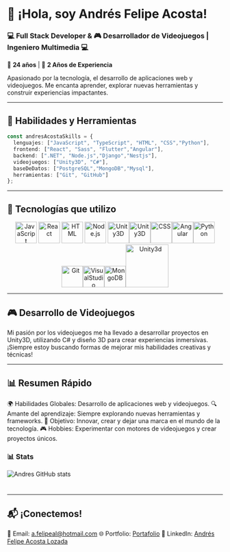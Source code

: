 
# 👋 ¡Hola, soy Andrés Felipe Acosta!

### 💻 Full Stack Developer & 🎮 Desarrollador de Videojuegos | Ingeniero Multimedia 💻 
🌱 **24 años** | 🚀 **2 Años de Experiencia**

Apasionado por la tecnología, el desarrollo de aplicaciones web y videojuegos. Me encanta aprender, explorar nuevas herramientas y construir experiencias impactantes.

---



## 🚀 **Habilidades y Herramientas**

```typescript
const andresAcostaSkills = {
  lenguajes: ["JavaScript", "TypeScript", "HTML", "CSS","Python"],
  frontend: ["React", "Sass", "Flutter","Angular"],
  backend: [".NET", "Node.js","Django","Nestjs"],
  videojuegos: ["Unity3D", "C#"],
  baseDeDatos: ["PostgreSQL","MongoDB","Mysql"],
  herramientas: ["Git", "GitHub"]
};
```
---

## 🌟 **Tecnologías que utilizo**
<div align="center"> <img src="https://media.giphy.com/media/ln7z2eWriiQAllfVcn/giphy.gif" width="50" alt="JavaScript"> <img src="https://media0.giphy.com/media/kdFc8fubgS31b8DsVu/giphy.gif" width="50" alt="React"> <img src="https://media.giphy.com/media/Sr8xDpMwVKOHUWDVRD/giphy.gif" width="50" alt="HTML"> <img src="https://media4.giphy.com/media/eNAsjO55tPbgaor7ma/giphy.gif" width="50" alt="Node.js"> <img src="https://media.giphy.com/media/KzJkzjggfGN5Py6nkT/giphy.gif" width="50" alt="Unity3D"><img src="https://media0.giphy.com/media/XAxylRMCdpbEWUAvr8/giphy.gif" width="50" alt="Unity3D"><img src="https://media1.giphy.com/media/fsEaZldNC8A1PJ3mwp/giphy.gif" width="50" alt="CSS"><img src="https://media2.giphy.com/media/XEDIHHp3i8bVoEdxd7/giphy.gif?cid=6c09b952crnekcysknt0bz2ouu4zmyy5vflnopi8r7wrpz4x&ep=v1_internal_gif_by_id&rid=giphy.gif&ct=s" width="50" alt="Angular"><img src="https://media1.giphy.com/media/LMt9638dO8dftAjtco/giphy.gif?cid=6c09b952n3njkixi8jg7cv10do2qmtqp3sb1mpfwwgyvfn8e&ep=v1_internal_gif_by_id&rid=giphy.gif&ct=s" width="50" alt="Python"><img src="https://media1.giphy.com/media/kH1DBkPNyZPOk0BxrM/giphy.gif?cid=6c09b952wbov6pn7bdydo8t4hk77oov5im83e9hskawxug6f&ep=v1_internal_gif_by_id&rid=giphy.gif&ct=s" width="50" alt="Git"><img src="https://media1.giphy.com/media/IdyAQJVN2kVPNUrojM/giphy.gif" width="50" alt="VisualStudio"><img src="https://media1.giphy.com/media/KGQCBekFKkvLjlcC2g/giphy.gif?cid=6c09b952dd63jk9yxsm5484ohwu4w9gmk8jc7sbpnig6efsz&ep=v1_internal_gif_by_id&rid=giphy.gif&ct=s" width="50" alt="MongoDB"><img src="https://media4.giphy.com/media/AtGNnASz6qgZcxjGnb/giphy.gif" width="100" alt="Unity3d"></div>

---

## 🎮 **Desarrollo de Videojuegos**

Mi pasión por los videojuegos me ha llevado a desarrollar proyectos en Unity3D, utilizando C# y diseño 3D para crear experiencias inmersivas. ¡Siempre estoy buscando formas de mejorar mis habilidades creativas y técnicas!

---
## 📊 **Resumen Rápido**

🌍 Habilidades Globales: Desarrollo de aplicaciones web y videojuegos.
🔍 Amante del aprendizaje: Siempre explorando nuevas herramientas y frameworks.
🎯 Objetivo: Innovar, crear y dejar una marca en el mundo de la tecnología.
🎮 Hobbies: Experimentar con motores de videojuegos y crear proyectos únicos.

### 📊 Stats

![Andres GitHub stats](https://github-readme-stats.vercel.app/api?username=AcostaF2001&show_icons=true&theme=github_dark)

#
---
## 📬  **¡Conectemos!**
📧 Email: a.felipeal@hotmail.com
🌐 Portfolio: [Portafolio](https://acostaf2001.github.io/Portafolio/)
💼 LinkedIn: [Andrés Felipe Acosta Lozada](https://www.linkedin.com/in/andres-felipe-acosta-lozada-38bb78238/)
